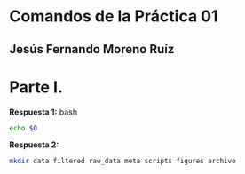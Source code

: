 # Comandos de la Práctica 01
## Jesús Fernando Moreno Ruíz

# Parte I.

**Respuesta 1:** 
bash
```bash
echo $0
```
**Respuesta 2:** 

```bash
mkdir data filtered raw_data meta scripts figures archive
```